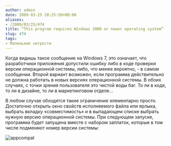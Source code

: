 ```yaml
---
author: admin
date: 2009-03-25 20:25:50+00:00
aliases:
- /2009/03/25/474
title: “This program requires Windows 2000 or newer operating system”
slug: 474
tags:
- Маленькие хитрости
---
```


Когда видишь такое сообщение на Windows 7, это означает, что разработчики приложения допустили ошибку либо в коде проверки версии операционной системы, либо, что менее вероятно, - в самом сообщении. Второй вариант возможен, если программа действительно не должна работать в новых версиях операционной системы. В обоих случаях, с точки зрения пользователя это чистой воды баг. То ли в коде, то ли в дизайне, то ли в маркетинговом отделе…

В любом случае обходятся такие ограничения элементарно просто. Достаточно открыть окно свойств исполняемого файла или ярлыка, выбрать вкладку «совместимость» и в выпадающем списке выбрать нужную версию операционной системы. При следующем запуске, программа будет запущена вместе с набором заплаток, которые в том числе подменяют номер версии системы:

![appcompat](/2009/03/appcompat.png)
